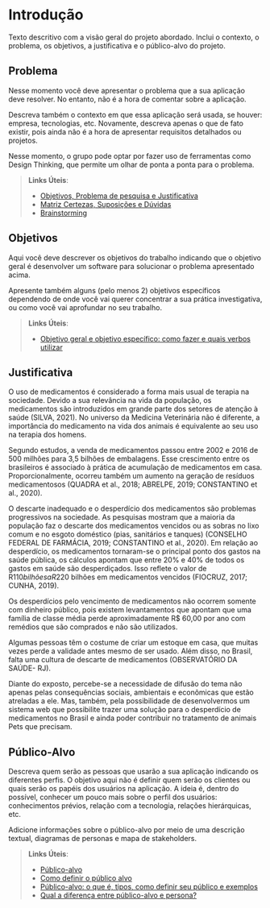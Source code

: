 # Introdução

Texto descritivo com a visão geral do projeto abordado. Inclui o contexto, o problema, os objetivos, a justificativa e o público-alvo do projeto.

## Problema
Nesse momento você deve apresentar o problema que a sua aplicação deve  resolver. No entanto, não é a hora de comentar sobre a aplicação.

Descreva também o contexto em que essa aplicação será usada, se  houver: empresa, tecnologias, etc. Novamente, descreva apenas o que de  fato existir, pois ainda não é a hora de apresentar requisitos  detalhados ou projetos.

Nesse momento, o grupo pode optar por fazer uso  de ferramentas como Design Thinking, que permite um olhar de ponta a ponta para o problema.

> **Links Úteis**:
> - [Objetivos, Problema de pesquisa e Justificativa](https://medium.com/@versioparole/objetivos-problema-de-pesquisa-e-justificativa-c98c8233b9c3)
> - [Matriz Certezas, Suposições e Dúvidas](https://medium.com/educa%C3%A7%C3%A3o-fora-da-caixa/matriz-certezas-suposi%C3%A7%C3%B5es-e-d%C3%BAvidas-fa2263633655)
> - [Brainstorming](https://www.euax.com.br/2018/09/brainstorming/)

## Objetivos

Aqui você deve descrever os objetivos do trabalho indicando que o objetivo geral é desenvolver um software para solucionar o problema apresentado acima. 

Apresente também alguns (pelo menos 2) objetivos específicos dependendo de onde você vai querer concentrar a sua prática investigativa, ou como você vai aprofundar no seu trabalho.
 
> **Links Úteis**:
> - [Objetivo geral e objetivo específico: como fazer e quais verbos utilizar](https://blog.mettzer.com/diferenca-entre-objetivo-geral-e-objetivo-especifico/)

## Justificativa

O uso de medicamentos é considerado a forma mais usual de terapia na sociedade. Devido a sua relevância na vida da população, os medicamentos são introduzidos em grande parte dos setores de atenção à saúde (SILVA, 2021). No universo da Medicina Veterinária não é diferente, a importância do medicamento na vida dos animais é equivalente ao seu uso na terapia dos homens.  

Segundo estudos, a venda de medicamentos passou entre 2002 e 2016 de 500 milhões para 3,5 bilhões de embalagens. Esse crescimento entre os brasileiros é associado à prática de acumulação de medicamentos em casa. Proporcionalmente, ocorreu também um aumento na geração de resíduos medicamentosos (QUADRA et al., 2018; ABRELPE, 2019; CONSTANTINO et al., 2020). 

O descarte inadequado e o desperdício dos medicamentos são problemas progressivos na sociedade. As pesquisas mostram que a maioria da população faz o descarte dos medicamentos vencidos ou as sobras no lixo comum e no esgoto doméstico (pias, sanitários e tanques) (CONSELHO FEDERAL DE FARMÁCIA, 2019; CONSTANTINO et al., 2020). Em relação ao desperdício, os medicamentos tornaram-se o principal ponto dos gastos na saúde pública, os cálculos apontam que entre 20% e 40% de todos os gastos em saúde são desperdiçados. Isso reflete o valor de R$110 bilhões a R$220 bilhões em medicamentos vencidos (FIOCRUZ, 2017; CUNHA, 2019). 

Os desperdícios pelo vencimento de medicamentos não ocorrem somente com dinheiro público, pois existem levantamentos que apontam que uma família de classe média perde aproximadamente R$ 60,00 por ano com remédios que são comprados e não são utilizados. 

Algumas pessoas têm o costume de criar um estoque em casa, que muitas vezes perde a validade antes mesmo de ser usado. Além disso, no Brasil, falta uma cultura de descarte de medicamentos (OBSERVATÓRIO DA SAÚDE- RJ). 

Diante do exposto, percebe-se a necessidade de difusão do tema não apenas pelas consequências sociais, ambientais e econômicas que estão atreladas a ele. Mas, também, pela possibilidade de desenvolvermos um sistema web que possibilite trazer uma solução para o desperdício de medicamentos no Brasil e ainda poder contribuir no tratamento de animais Pets que precisam. 
## Público-Alvo

Descreva quem serão as pessoas que usarão a sua aplicação indicando os diferentes perfis. O objetivo aqui não é definir quem serão os clientes ou quais serão os papéis dos usuários na aplicação. A ideia é, dentro do possível, conhecer um pouco mais sobre o perfil dos usuários: conhecimentos prévios, relação com a tecnologia, relações
hierárquicas, etc.

Adicione informações sobre o público-alvo por meio de uma descrição textual, diagramas de personas e mapa de stakeholders.

> **Links Úteis**:
> - [Público-alvo](https://blog.hotmart.com/pt-br/publico-alvo/)
> - [Como definir o público alvo](https://exame.com/pme/5-dicas-essenciais-para-definir-o-publico-alvo-do-seu-negocio/)
> - [Público-alvo: o que é, tipos, como definir seu público e exemplos](https://klickpages.com.br/blog/publico-alvo-o-que-e/)
> - [Qual a diferença entre público-alvo e persona?](https://rockcontent.com/blog/diferenca-publico-alvo-e-persona/)
